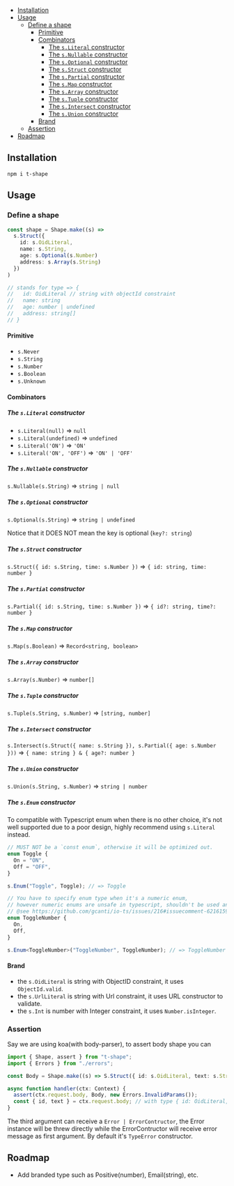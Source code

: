 <!-- START doctoc generated TOC please keep comment here to allow auto update -->
<!-- DON'T EDIT THIS SECTION, INSTEAD RE-RUN doctoc TO UPDATE -->

- [Installation](#installation)
- [Usage](#usage)
  - [Define a shape](#define-a-shape)
    - [Primitive](#primitive)
    - [Combinators](#combinators)
      - [The `s.Literal` constructor](#the-sliteral-constructor)
      - [The `s.Nullable` constructor](#the-snullable-constructor)
      - [The `s.Optional` constructor](#the-soptional-constructor)
      - [The `s.Struct` constructor](#the-sstruct-constructor)
      - [The `s.Partial` constructor](#the-spartial-constructor)
      - [The `s.Map` constructor](#the-smap-constructor)
      - [The `s.Array` constructor](#the-sarray-constructor)
      - [The `s.Tuple` constructor](#the-stuple-constructor)
      - [The `s.Intersect` constructor](#the-sintersect-constructor)
      - [The `s.Union` constructor](#the-sunion-constructor)
    - [Brand](#brand)
  - [Assertion](#assertion)
- [Roadmap](#roadmap)

<!-- END doctoc generated TOC please keep comment here to allow auto update -->

## Installation

`npm i t-shape`

## Usage

### Define a shape

```ts
const shape = Shape.make((s) =>
  s.Struct({
    id: s.OidLiteral,
    name: s.String,
    age: s.Optional(s.Number)
    address: s.Array(s.String)
  })
)

// stands for type => {
//   id: OidLiteral // string with objectId constraint
//   name: string
//   age: number | undefined
//   address: string[]
// }
```

#### Primitive

- `s.Never`
- `s.String`
- `s.Number`
- `s.Boolean`
- `s.Unknown`

#### Combinators

##### The `s.Literal` constructor

- `s.Literal(null)` => `null`
- `s.Literal(undefined)` => `undefined`
- `s.Literal('ON')` => `'ON'`
- `s.Literal('ON', 'OFF')` => `'ON' | 'OFF'`

##### The `s.Nullable` constructor

`s.Nullable(s.String)` => `string | null`

##### The `s.Optional` constructor

`s.Optional(s.String)` => `string | undefined`

Notice that it DOES NOT mean the key is optional (`key?: string`)

##### The `s.Struct` constructor

`s.Struct({ id: s.String, time: s.Number })` => `{ id: string, time: number }`

##### The `s.Partial` constructor

`s.Partial({ id: s.String, time: s.Number })` => `{ id?: string, time?: number }`

##### The `s.Map` constructor

`s.Map(s.Boolean)` => `Record<string, boolean>`

##### The `s.Array` constructor

`s.Array(s.Number)` => `number[]`

##### The `s.Tuple` constructor

`s.Tuple(s.String, s.Number)` => `[string, number]`

##### The `s.Intersect` constructor

`s.Intersect(s.Struct({ name: s.String }), s.Partial({ age: s.Number }))` => `{ name: string } & { age?: number }`

##### The `s.Union` constructor

`s.Union(s.String, s.Number)` => `string | number`

##### The `s.Enum` constructor

To compatible with Typescript enum when there is no other choice, it's not well supported due to a poor design, highly recommend using `s.Literal` instead.

```ts
// MUST NOT be a `const enum`, otherwise it will be optimized out.
enum Toggle {
  On = "ON",
  Off = "OFF",
}

s.Enum("Toggle", Toggle); // => Toggle

// You have to specify enum type when it's a numeric enum,
// however numeric enums are unsafe in typescript, shouldn't be used anyway.
// @see https://github.com/gcanti/io-ts/issues/216#issuecomment-621615906
enum ToggleNumber {
  On,
  Off,
}

s.Enum<ToggleNumber>("ToggleNumber", ToggleNumber); // => ToggleNumber
```

#### Brand

- the `s.OidLiteral` is string with ObjectID constraint, it uses `ObjectId.valid`.
- the `s.UrlLiteral` is string with Url constraint, it uses URL constructor to validate.
- the `s.Int` is number with Integer constraint, it uses `Number.isInteger`.

### Assertion

Say we are using koa(with body-parser), to assert body shape you can

```ts
import { Shape, assert } from "t-shape";
import { Errors } from "./errors";

const Body = Shape.make((s) => S.Struct({ id: s.OidLiteral, text: s.String }));

async function handler(ctx: Context) {
  assert(ctx.request.body, Body, new Errors.InvalidParams());
  const { id, text } = ctx.request.body; // with type { id: OidLiteral, text: string }
}
```

The third argument can receive a `Error | ErrorContructor`, the Error instance will be threw directly while the ErrorContructor will receive error message as first argument.
By default it's `TypeError` constructor.

## Roadmap

- Add branded type such as Positive(number), Email(string), etc.
